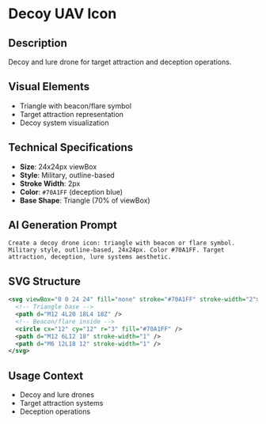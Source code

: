 # Decoy UAV Icon

## Description
Decoy and lure drone for target attraction and deception operations.

## Visual Elements
- Triangle with beacon/flare symbol
- Target attraction representation
- Decoy system visualization

## Technical Specifications
- **Size**: 24x24px viewBox
- **Style**: Military, outline-based
- **Stroke Width**: 2px
- **Color**: `#70A1FF` (deception blue)
- **Base Shape**: Triangle (70% of viewBox)

## AI Generation Prompt
```
Create a decoy drone icon: triangle with beacon or flare symbol. Military style, outline-based, 24x24px. Color #70A1FF. Target attraction, deception, lure systems aesthetic.
```

## SVG Structure
```svg
<svg viewBox="0 0 24 24" fill="none" stroke="#70A1FF" stroke-width="2">
  <!-- Triangle base -->
  <path d="M12 4L20 18L4 18Z" />
  <!-- Beacon/flare inside -->
  <circle cx="12" cy="12" r="3" fill="#70A1FF" />
  <path d="M12 6L12 18" stroke-width="1" />
  <path d="M6 12L18 12" stroke-width="1" />
</svg>
```

## Usage Context
- Decoy and lure drones
- Target attraction systems
- Deception operations
